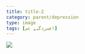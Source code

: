 ```yaml
---
title: title-2
category: parent/depression
type: image
tags: [افسردگی, غم]
---
```


![](../../static/images/depression-corona-infograph.png)
